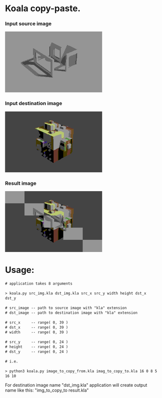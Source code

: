 
# Koala copy-paste.

### Input source image
![Screenshot](example_png_converted/img_to_copy_from.png)

### Input destination image
![Screenshot](example_png_converted/img_to_copy_to.png)

### Result image
![Screenshot](example_png_converted/img_to_copy_to_result.png)


# Usage:

~~~
# application takes 8 arguments

> koala.py src_img.kla dst_img.kla src_x src_y width height dst_x dst_y

# src_image	-- path to source image with "kla" extension
# dst_image	-- path to destination image with "kla" extension

# src_x 	-- range( 0, 39 )
# dst_x 	-- range( 0, 39 )
# width		-- range( 0, 39 )

# src_y		-- range( 0, 24 )
# height	-- range( 0, 24 )
# dst_y		-- range( 0, 24 )

# i.e.

> python3 koala.py image_to_copy_from.kla imag_to_copy_to.kla 16 0 8 5 16 10
~~~

For destination image name "dst_img.kla" application will create
output name like this: "img_to_copy_to result.kla"



